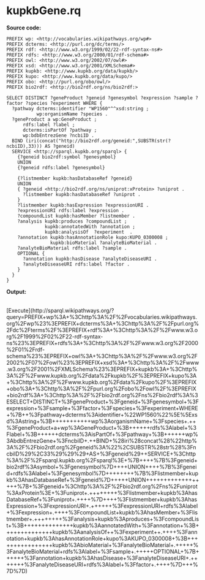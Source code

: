 # kupkbGene.rq
**Source code:**
```sparql
PREFIX wp: <http://vocabularies.wikipathways.org/wp#>
PREFIX dcterms: <http://purl.org/dc/terms/>
PREFIX rdf: <http://www.w3.org/1999/02/22-rdf-syntax-ns#>
PREFIX rdfs: <http://www.w3.org/2000/01/rdf-schema#>
PREFIX owl: <http://www.w3.org/2002/07/owl#>
PREFIX xsd: <http://www.w3.org/2001/XMLSchema#>
PREFIX kupkb: <http://www.kupkb.org/data/kupkb/>
PREFIX kupo: <http://www.kupkb.org/data/kupo/>
PREFIX obo: <http://purl.org/obo/owl/>
PREFIX bio2rdf: <http://bio2rdf.org/ns/bio2rdf:>

SELECT DISTINCT ?geneProduct ?geneid ?genesymbol ?expression ?sample ?factor ?species ?experiment WHERE {
  ?pathway dcterms:identifier "WP1560"^^xsd:string ;
           wp:organismName ?species .
  ?geneProduct a wp:GeneProduct ;
      rdfs:label ?label ;
      dcterms:isPartOf ?pathway ;
      wp:bdbEntrezGene ?ncbiID .
  BIND (iri(concat("http://bio2rdf.org/geneid:",SUBSTR(str(?ncbiID),33))) AS ?geneid)
  SERVICE <http://sparql.kupkb.org/sparql> {
    {?geneid bio2rdf:symbol ?genesymbol}
    UNION
    {?geneid rdfs:label ?genesymbol}
    
    {?listmember kupkb:hasDatabaseRef ?geneid} 
    UNION              
    { ?geneid <http://bio2rdf.org/ns/uniprot:xProtein> ?uniprot .  
      ?listmember kupkb:hasDatabaseRef ?uniprot .
    }
    ?listmember kupkb:hasExpression ?expressionURI .  
    ?expressionURI rdfs:label ?expression .
    ?compoundList kupkb:hasMember ?listmember .    
    ?analysis kupkb:produces ?compoundList ;
              kupkb:annotatedWith ?annotation ;
              kupkb:analysisOf  ?experiment  .
    ?annotation kupkb:hasAnnotationRole kupo:KUPO_0300008 ;
                kupkb:bioMaterial ?analyteBioMaterial . 
    ?analyteBioMaterial rdfs:label ?sample . 
    OPTIONAL {
      ?annotation kupkb:hasDisease ?analyteDiseaseURI . 
      ?analyteDiseaseURI rdfs:label ?factor .
    } 
  }
}
```
**Output:**
<table>
  <tr>
  </tr>
</table>
[Execute](http://sparql.wikipathways.org/?query=PREFIX+wp%3A+%3Chttp%3A%2F%2Fvocabularies.wikipathways.org%2Fwp%23%3EPREFIX+dcterms%3A+%3Chttp%3A%2F%2Fpurl.org%2Fdc%2Fterms%2F%3EPREFIX+rdf%3A+%3Chttp%3A%2F%2Fwww.w3.org%2F1999%2F02%2F22-rdf-syntax-ns%23%3EPREFIX+rdfs%3A+%3Chttp%3A%2F%2Fwww.w3.org%2F2000%2F01%2Frdf-schema%23%3EPREFIX+owl%3A+%3Chttp%3A%2F%2Fwww.w3.org%2F2002%2F07%2Fowl%23%3EPREFIX+xsd%3A+%3Chttp%3A%2F%2Fwww.w3.org%2F2001%2FXMLSchema%23%3EPREFIX+kupkb%3A+%3Chttp%3A%2F%2Fwww.kupkb.org%2Fdata%2Fkupkb%2F%3EPREFIX+kupo%3A+%3Chttp%3A%2F%2Fwww.kupkb.org%2Fdata%2Fkupo%2F%3EPREFIX+obo%3A+%3Chttp%3A%2F%2Fpurl.org%2Fobo%2Fowl%2F%3EPREFIX+bio2rdf%3A+%3Chttp%3A%2F%2Fbio2rdf.org%2Fns%2Fbio2rdf%3A%3ESELECT+DISTINCT+%3FgeneProduct+%3Fgeneid+%3Fgenesymbol+%3Fexpression+%3Fsample+%3Ffactor+%3Fspecies+%3Fexperiment+WHERE+%7B++%3Fpathway+dcterms%3Aidentifier+%22WP1560%22%5E%5Exsd%3Astring+%3B+++++++++++wp%3AorganismName+%3Fspecies+.++%3FgeneProduct+a+wp%3AGeneProduct+%3B++++++rdfs%3Alabel+%3Flabel+%3B++++++dcterms%3AisPartOf+%3Fpathway+%3B++++++wp%3AbdbEntrezGene+%3FncbiID+.++BIND+%28iri%28concat%28%22http%3A%2F%2Fbio2rdf.org%2Fgeneid%3A%22%2CSUBSTR%28str%28%3FncbiID%29%2C33%29%29%29+AS+%3Fgeneid%29++SERVICE+%3Chttp%3A%2F%2Fsparql.kupkb.org%2Fsparql%3E+%7B++++%7B%3Fgeneid+bio2rdf%3Asymbol+%3Fgenesymbol%7D++++UNION++++%7B%3Fgeneid+rdfs%3Alabel+%3Fgenesymbol%7D++++++++%7B%3Flistmember+kupkb%3AhasDatabaseRef+%3Fgeneid%7D+++++UNION++++++++++++++++++%7B+%3Fgeneid+%3Chttp%3A%2F%2Fbio2rdf.org%2Fns%2Funiprot%3AxProtein%3E+%3Funiprot+.++++++++%3Flistmember+kupkb%3AhasDatabaseRef+%3Funiprot+.++++%7D++++%3Flistmember+kupkb%3AhasExpression+%3FexpressionURI+.++++++%3FexpressionURI+rdfs%3Alabel+%3Fexpression+.++++%3FcompoundList+kupkb%3AhasMember+%3Flistmember+.++++++++%3Fanalysis+kupkb%3Aproduces+%3FcompoundList+%3B++++++++++++++kupkb%3AannotatedWith+%3Fannotation+%3B++++++++++++++kupkb%3AanalysisOf++%3Fexperiment++.++++%3Fannotation+kupkb%3AhasAnnotationRole+kupo%3AKUPO_0300008+%3B++++++++++++++++kupkb%3AbioMaterial+%3FanalyteBioMaterial+.+++++%3FanalyteBioMaterial+rdfs%3Alabel+%3Fsample+.+++++OPTIONAL+%7B++++++%3Fannotation+kupkb%3AhasDisease+%3FanalyteDiseaseURI+.+++++++%3FanalyteDiseaseURI+rdfs%3Alabel+%3Ffactor+.++++%7D+++%7D%7D)
